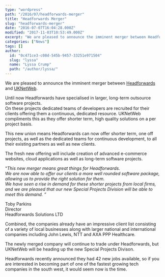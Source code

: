 ```yaml
---
type: "wordpress"
path: "/2016/07/headforwards-merger"
title: "Headforwards Merger"
slug: "headforwards-merger"
date: "2016-07-07T16:04:28.000Z"
modified: "2017-11-03T10:53:49.000Z"
excerpt: "We are pleased to announce the imminent merger between Headforwards and UKNetWeb. Until now Headforwards have specialised in larger, long-term outsource software projects. On these projects dedicated teams of developers are recruited for their clients offering them a continuous, dedicated resource. UKNetWeb compliments this as they offer shorter term, high quality solutions on a per project …"
categories: ["News"]
tags: []
author:
  id: "0c471ce3-c08d-545b-9457-33251e971504"
  slug: "lyssa"
  name: "Lyssa Crump"
  path: "/author/lyssa/"
---
```

We are pleased to announce the imminent merger between [Headforwards](https://www.headforwards.com/) and [UKNetWeb](https://www.uknetweb.com/).

Until now Headforwards have specialised in larger, long-term outsource software projects.  
On these projects dedicated teams of developers are recruited for their clients offering them a continuous, dedicated resource. UKNetWeb compliments this as they offer shorter term, high quality solutions on a per project basis.

This new union means Headforwards can now offer shorter term, one off projects, as well as the dedicated teams for continuous development, to all their existing partners as well as new clients.

The fresh new offering will include creation of advanced e-commerce websites, cloud applications as well as long-term software projects.

“_This new merger means great things for Headforwards.  
We are now able to offer our clients a more well rounded software package, allowing us to provide the right solution for them.  
We have seen a rise in demand for these shorter projects from local firms, and we are pleased that our new Special Projects Division will be able to meet this demand. ”_

Toby Parkins  
Director  
Headforwards Solutions LTD

Combined, the companies already have an impressive client list consisting of a variety of local businesses along with larger national and international companies including John Lewis, NTT and AXA PPP Healthcare.

The newly merged company will continue to trade under Headforwards, but UKNetWeb will be heading up the new Special Projects Divison.

Headforwards recently announced they had 42 new jobs available, so if you are interested in becoming part of one of the fastest growing tech companies in the south west, it would seem now is the time.
